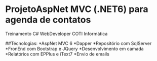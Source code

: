 # ProjetoAspNet MVC (.NET6) para agenda de contatos
Treinamento C# WebDeveloper COTI Informática 

##Técnologias:
*AspNet MVC 6
*Dapper
*Repositório com SqlServer
*FronEnd com Bootstrap e JQuery
*Desenvolvimento em camada
*Relatórios com EPPlus e iText7
*Envio de emails